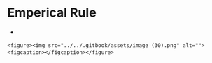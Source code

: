 # Emperical Rule

*

    <figure><img src="../../.gitbook/assets/image (30).png" alt=""><figcaption></figcaption></figure>
